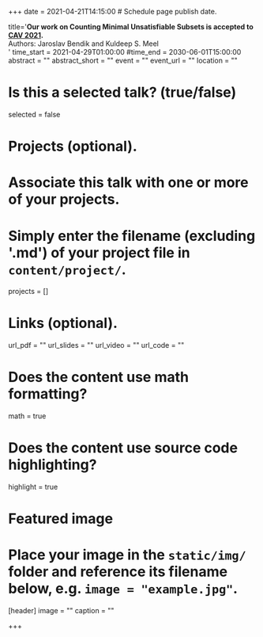 +++
date = 2021-04-21T14:15:00  # Schedule page publish date.

title='<b>Our work on Counting Minimal Unsatisfiable Subsets is accepted to  <a href="http://i-cav.org/2021/">CAV 2021</a>.</b> <br> Authors: Jaroslav Bendik and Kuldeep S. Meel<br> '
time_start = 2021-04-29T01:00:00
#time_end = 2030-06-01T15:00:00
abstract = ""
abstract_short = ""
event = ""
event_url = ""
location = ""

# Is this a selected talk? (true/false)
selected = false

# Projects (optional).
#   Associate this talk with one or more of your projects.
#   Simply enter the filename (excluding '.md') of your project file in `content/project/`.
projects = []

# Links (optional).
url_pdf = ""
url_slides = ""
url_video = ""
url_code = ""

# Does the content use math formatting?
math = true

# Does the content use source code highlighting?
highlight = true

# Featured image
# Place your image in the `static/img/` folder and reference its filename below, e.g. `image = "example.jpg"`.
[header]
image = ""
caption = ""

+++
